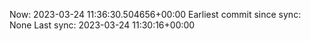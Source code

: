 Now: 2023-03-24 11:36:30.504656+00:00 Earliest commit since sync: None Last sync: 2023-03-24 11:30:16+00:00
